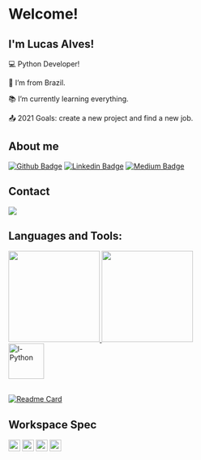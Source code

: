 # Welcome!

## I'm Lucas Alves!

:computer: Python Developer!

:house_with_garden: I’m from Brazil.

:books: I’m currently learning everything.

:outbox_tray: 2021 Goals: create a new project and find a new job.

## About me
[![Github Badge](https://img.shields.io/badge/-Github-000?style=flat-square&logo=Github&logoColor=white&link=https://github.com/Prog-LucasAlves)](https://github.com/Prog-LucasAlves)
[![Linkedin Badge](https://img.shields.io/badge/-LinkedIn-blue?style=flat-square&logo=Linkedin&logoColor=white&link=https://www.linkedin.com/in/lucasalves-ast/)](https://www.linkedin.com/in/lucasalves-ast/)
[![Medium Badge](https://img.shields.io/badge/Medium-red?style=flat-square&logo=medium&logoColor=white&link=https://medium.com/@alveslucastaz)](https://medium.com/@alveslucastaz)

## Contact
<a href="mailto:lucasalves_taz@hotmail.com" alt="gmail" target="_blank">
<img src="https://img.shields.io/badge/Microsoft_Outlook-0078D4?style=for-the-badge&logo=microsoft-outlook&logoColor=white&link=mailto:lucasalves_taz@hotmail.com" />
</a>

## Languages and Tools:
<div>
  <a href="https://github.com/Prog-LucasAlves">
  <img height="180cm" src="https://github-readme-stats.vercel.app/api?username=Prog-LucasAlves&show_icons=true&theme=vue" />
  <img height="180cm" src="https://github-readme-stats.vercel.app/api/top-langs/?username=Prog-LucasAlves&layout=compact&langs_count=16&theme=vue" />
</div>   
    


<div style="display: inline_block">
  <img alt="l-Python" height="70" witdh="70" src="https://cdn.jsdelivr.net/gh/devicons/devicon/icons/python/python-original-wordmark.svg" />
</div>
<br>

[![Readme Card](https://github-readme-stats.vercel.app/api/pin/?username=Prog-LucasAlves&repo=dados_financeiros_b3
)](https://github.com/Prog-LucasAlves/dados_financeiros_b3)

## Workspace Spec
<code><img height="23" src="https://img.shields.io/badge/Intel-Core_i5_10th-0071C5?style=for-the-badge&logo=intel&logoColor=white"></code>
<code><img height="23" src="https://img.shields.io/badge/AMD-Radeon_RX_550-ED1C24?style=for-the-badge&logo=amd&logoColor=white"></code>
<code><img height="23" src="https://img.shields.io/badge/Windows-0078D6?style=for-the-badge&logo=windows&logoColor=white"></code>
<code><img height="23" src="https://img.shields.io/badge/Ubuntu-E95420?style=for-the-badge&logo=ubuntu&logoColor=white"></code>
